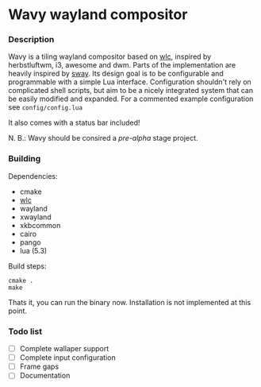 # Wavy wayland compositor

### Description
Wavy is a tiling wayland compositor based on [wlc](https://github.com/Cloudef/wlc),
inspired by herbstluftwm, i3, awesome and dwm. Parts of the implementation are heavily
inspired by [sway](https://github.com/SirCmpwn/sway).
Its design goal is to be configurable and programmable with a simple Lua interface.
Configuration shouldn't rely on complicated shell scripts, but aim to be a nicely integrated
system that can be easily modified and expanded.
For a commented example configuration see `config/config.lua`

It also comes with a status bar included!

N. B.: Wavy should be consired a _pre-alpha_ stage project.

### Building

Dependencies:

- cmake
- [wlc](https://github.com/Cloudef/wlc)
- wayland
- xwayland
- xkbcommon
- cairo
- pango
- lua (5.3)

Build steps:

    cmake .
    make

Thats it, you can run the binary now. Installation is not implemented at this
point.

### Todo list
- [ ] Complete wallaper support
- [ ] Complete input configuration
- [ ] Frame gaps
- [ ] Documentation
